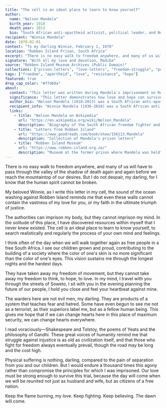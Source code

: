 ```yaml
---
title: "The cell is an ideal place to learn to know yourself"
author:
  name: "Nelson Mandela"
  birth_year: 1918
  death_year: 2013
  bio: "South African anti-apartheid activist, political leader, and Nobel Peace Prize winner"
recipient: "Winnie Mandela"
date: 1970-02-01
context: "To my darling Winnie, February 1, 1970"
location: "Robben Island Prison, South Africa"
excerpt: "There is no easy walk to freedom anywhere, and many of us will have to pass through the valley of the shadow of death again and again before we reach the mountaintop of our desires. But I do not despair, my darling, for I know that the human spirit cannot be broken."
signature: "With all my love and devotion, Madiba"
source: "Robben Island Museum Archives (Public Domain)"
collections: ["prison-letters", "love-letters", "freedom-struggle", "political-correspondence"]
tags: ["freedom", "apartheid", "love", "resistance", "hope"]
featured: true
drop_cap_color: "#ffd60a"
about:
  context: "This letter was written during Mandela's imprisonment on Robben Island, where he spent 18 of his 27 years in prison. Despite the harsh conditions and separation from his beloved wife Winnie, these letters reveal his unbroken spirit and enduring love."
  significance: "This letter demonstrates how love and hope can survive even the most oppressive circumstances. It shows Mandela's philosophy that imprisonment of the body cannot imprison the mind or spirit, a belief that sustained him through decades of incarceration."
  author_bio: "Nelson Mandela (1918-2013) was a South African anti-apartheid revolutionary who became the country's first Black president. He spent 27 years in prison for his political beliefs and won the Nobel Peace Prize in 1993."
  recipient_info: "Winnie Mandela (1936-2018) was a South African anti-apartheid activist and politician. She faced harassment, imprisonment, and banishment during Mandela's incarceration, becoming a powerful symbol of resistance in her own right."
  links:
    - title: "Nelson Mandela on Wikipedia"
      url: "https://en.wikipedia.org/wiki/Nelson_Mandela"
      description: "Biography of the South African freedom fighter and president"
    - title: "Letters from Robben Island"
      url: "https://www.goodreads.com/book/show/156113.Mandela"
      description: "Collection of Mandela's prison letters"
    - title: "Robben Island Museum"
      url: "https://www.robben-island.org.za/"
      description: "Museum at the former prison where Mandela was held"
---
```


There is no easy walk to freedom anywhere, and many of us will have to pass through the valley of the shadow of death again and again before we reach the mountaintop of our desires. But I do not despair, my darling, for I know that the human spirit cannot be broken.

My beloved Winnie, as I write this letter in my cell, the sound of the ocean washing against Robben Island reminds me that even these walls cannot contain the vastness of my love for you, or my faith in the ultimate triumph of justice.

The authorities can imprison my body, but they cannot imprison my mind. In the solitude of this place, I have discovered resources within myself that I never knew existed. The cell is an ideal place to learn to know yourself, to search realistically and regularly the process of your own mind and feelings.

I think often of the day when we will walk together again as free people in a free South Africa. I see our children grown and proud, contributing to the building of a society where the color of one's skin is no more significant than the color of one's eyes. This vision sustains me through the longest nights and the hardest days.

They have taken away my freedom of movement, but they cannot take away my freedom to think, to hope, to love. In my mind, I travel with you through the streets of Soweto, I sit with you in the evening planning the future of our people, I hold you close and feel your heartbeat against mine.

The warders here are not evil men, my darling. They are products of a system that teaches fear and hatred. Some have even begun to see me not as a terrorist, as their superiors label me, but as a fellow human being. This gives me hope that if we can change hearts here in this place of maximum security, we can change hearts everywhere.

I read voraciously—Shakespeare and Tolstoy, the poems of Yeats and the philosophy of Gandhi. These great voices of humanity remind me that struggle against injustice is as old as civilization itself, and that those who fight for freedom always eventually prevail, though the road may be long and the cost high.

Physical suffering is nothing, darling, compared to the pain of separation from you and our children. But I would endure a thousand times this agony rather than compromise the principles for which I was imprisoned. Our love must be strong enough to survive this trial, because the day will come when we will be reunited not just as husband and wife, but as citizens of a free nation.

Keep the flame burning, my love. Keep fighting. Keep believing. The dawn will come.